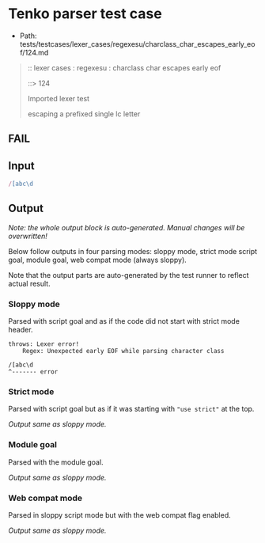 # Tenko parser test case

- Path: tests/testcases/lexer_cases/regexesu/charclass_char_escapes_early_eof/124.md

> :: lexer cases : regexesu : charclass char escapes early eof
>
> ::> 124
>
> Imported lexer test
>
> escaping a prefixed single lc letter

## FAIL

## Input

`````js
/[abc\d
`````

## Output

_Note: the whole output block is auto-generated. Manual changes will be overwritten!_

Below follow outputs in four parsing modes: sloppy mode, strict mode script goal, module goal, web compat mode (always sloppy).

Note that the output parts are auto-generated by the test runner to reflect actual result.

### Sloppy mode

Parsed with script goal and as if the code did not start with strict mode header.

`````
throws: Lexer error!
    Regex: Unexpected early EOF while parsing character class

/[abc\d
^------- error
`````

### Strict mode

Parsed with script goal but as if it was starting with `"use strict"` at the top.

_Output same as sloppy mode._

### Module goal

Parsed with the module goal.

_Output same as sloppy mode._

### Web compat mode

Parsed in sloppy script mode but with the web compat flag enabled.

_Output same as sloppy mode._
